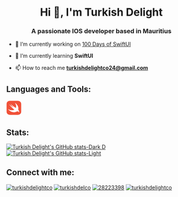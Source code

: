 <h1 align="center">Hi 👋, I'm Turkish Delight</h1>
<h3 align="center">A passionate IOS developer based in Mauritius</h3>

- 🔭 I’m currently working on [100 Days of SwiftUI](https://www.hackingwithswift.com/100/swiftui)

- 🌱 I’m currently learning **SwiftUI**

- 📫 How to reach me **turkishdelightco24@gmail.com**

<h2 align="left">Languages and Tools:</h2>
<p align="left"> <a href="https://developer.apple.com/swift/" target="_blank" rel="noreferrer"> <img src="https://raw.githubusercontent.com/devicons/devicon/master/icons/swift/swift-original.svg" alt="swift" width="40" height="40"/> </a> </p>

<h2 align="left">Stats:</h2>

[![Turkish Delight's GitHub stats-Dark D](https://github-readme-stats.vercel.app/api?username=turkishdelightco&show_icons=true&theme=monokai#gh-dark-mode-only)](https://github.com/anuraghazra/github-readme-stats#gh-dark-mode-only)
[![Turkish Delight's GitHub stats-Light](https://github-readme-stats.vercel.app/api?username=turkishdelightco&show_icons=true&theme=rose#gh-light-mode-only)](https://github.com/anuraghazra/github-readme-stats#gh-light-mode-only)

<h2 align="left">Connect with me:</h2>
<p align="left">
<a href="https://dev.to/turkishdelightco" target="blank"><img align="center" src="https://raw.githubusercontent.com/rahuldkjain/github-profile-readme-generator/master/src/images/icons/Social/devto.svg" alt="turkishdelightco" height="30" width="40" /></a>
<a href="https://twitter.com/turkishdelco" target="blank"><img align="center" src="https://raw.githubusercontent.com/rahuldkjain/github-profile-readme-generator/master/src/images/icons/Social/twitter.svg" alt="turkishdelco" height="30" width="40" /></a>
<a href="https://stackoverflow.com/users/28223398" target="blank"><img align="center" src="https://raw.githubusercontent.com/rahuldkjain/github-profile-readme-generator/master/src/images/icons/Social/stack-overflow.svg" alt="28223398" height="30" width="40" /></a>
<a href="https://instagram.com/turkishdelightco" target="blank"><img align="center" src="https://raw.githubusercontent.com/rahuldkjain/github-profile-readme-generator/master/src/images/icons/Social/instagram.svg" alt="turkishdelightco" height="30" width="40" /></a>
</p>
